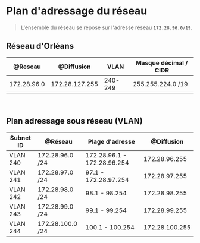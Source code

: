 # Plan d'adressage du réseau 

>L'ensemble du réseau se repose sur l'adresse réseau **`172.28.96.0/19`**.

## Réseau d'Orléans

| @Reseau | @Diffusion | VLAN| Masque décimal  / CIDR |
|---------|------------|-----|------------------------|
|  172.28.96.0  |  172.28.127.255   | 240-249| 255.255.224.0 /19 |

</br>

## Plan adressage sous réseau (VLAN)

| Subnet ID | @Réseau | Plage d'adresse | @Diffusion|
|-----------|---------|-----------------|-----------|
| VLAN 240 |172.28.96.0 /24| 172.28.96.1 - 172.28.96.254 | 172.28.96.255|
|  VLAN 241 | 172.28.97.0 /24| 97.1 - 172.28.97.254 |172.28.97.255|
|  VLAN 242 |   172.28.98.0 /24 | 98.1 - 98.254 |172.28.98.255|
|  VLAN 243 |  172.28.99.0 /24 | 99.1 - 99.254 | 172.28.99.255 |
|  VLAN 244 | 172.28.100.0 /24 | 100.1 - 100.254 | 172.28.100.255 |

